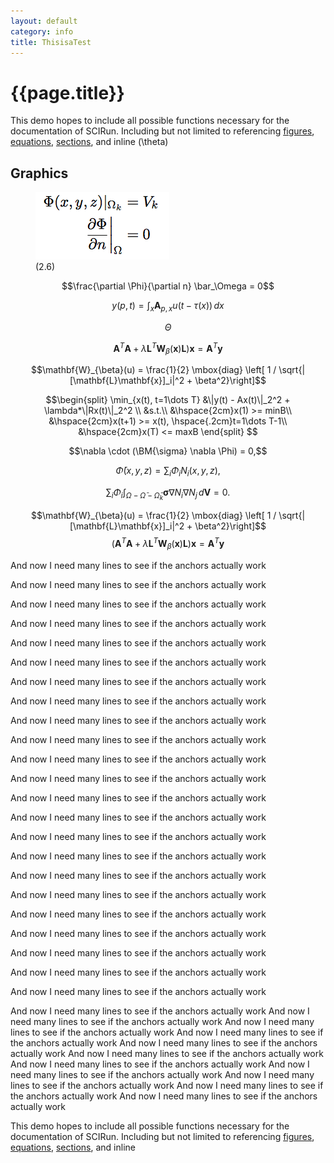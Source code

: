 ```yaml
---  
layout: default  
category: info  
title: ThisisaTest  
---
```

<script type="text/javascript" async
  src="https://cdn.mathjax.org/mathjax/latest/MathJax.js?config=TeX-AMS_CHTML">
</script>

{{page.title}}
==============

This demo hopes to include all possible functions necessary for the
documentation of SCIRun. Including but not limited to referencing
[figures](#readfield), [equations](#equation), [sections](#graphics),
and inline \(\theta\)

Graphics
--------

<figure id="readfield">
<img src="BasicTutorial_figures/Equation2.6.png" title="not relavent">
<figcaption>
(2.6)
</figcaption>
</figure>
<a name="equation"></a>

$$\frac{\partial \Phi}{\partial n} \bar_\Omega = 0$$

<a name="equation"></a>

$$y(p,t) = \int_{x} \mathbf{A}_{p,x}u(t-\tau(x))\,dx$$

$$\Theta$$

$$\mathbf{A}^T\mathbf{A}+\lambda
\mathbf{L}^T\mathbf{W}_{\beta}(\mathbf{x})\mathbf{L}) \mathbf{x} =
\mathbf{A}^T\mathbf{y}$$

$$\mathbf{W}_{\beta}(u) = \frac{1}{2} \mbox{diag} \left[ 1 / \sqrt{|[\mathbf{L}\mathbf{x}]_i|^2 + \beta^2}\right]$$

$$\begin{split}
                \min_{x(t), t=1\dots T} &\|y(t) - Ax(t)\|_2^2 + \lambda*\|Rx(t)\|_2^2 \\
                &s.t.\\
                &\hspace{2cm}x(1) >= minB\\
        &\hspace{2cm}x(t+1) >= x(t), \hspace{.2cm}t=1\dots T-1\\
        &\hspace{2cm}x(T) <= maxB
\end{split}
$$

$$\nabla \cdot (\BM{\sigma} \nabla \Phi) = 0,$$

$$ \bar{\Phi}(x,y,z) = \sum_i \Phi_i
N_i(x,y,z), $$

$$\sum_i \Phi_i \int_{\Omega - \bar{\Omega} -
\bar{\Omega}_k} \mathbf{\sigma} \nabla N_i \nabla N_j \, d\mathbf{V} = 0. $$

$$\mathbf{W}_{\beta}(u) = \frac{1}{2} \mbox{diag} \left[ 1 / \sqrt{|[\mathbf{L}\mathbf{x}]_i|^2 + \beta^2}\right]$$
$$(\mathbf{A}^T\mathbf{A}+\lambda
\mathbf{L}^T\mathbf{W}_{\beta}(\mathbf{x})\mathbf{L}) \mathbf{x} =
\mathbf{A}^T\mathbf{y}
$$

And now I need many lines to see if the anchors actually work

And now I need many lines to see if the anchors actually work

And now I need many lines to see if the anchors actually work

And now I need many lines to see if the anchors actually work

And now I need many lines to see if the anchors actually work

And now I need many lines to see if the anchors actually work

And now I need many lines to see if the anchors actually work

And now I need many lines to see if the anchors actually work

And now I need many lines to see if the anchors actually work

And now I need many lines to see if the anchors actually work

And now I need many lines to see if the anchors actually work

And now I need many lines to see if the anchors actually work

And now I need many lines to see if the anchors actually work

And now I need many lines to see if the anchors actually work

And now I need many lines to see if the anchors actually work

And now I need many lines to see if the anchors actually work

And now I need many lines to see if the anchors actually work

And now I need many lines to see if the anchors actually work

And now I need many lines to see if the anchors actually work

And now I need many lines to see if the anchors actually work

And now I need many lines to see if the anchors actually work

And now I need many lines to see if the anchors actually work

And now I need many lines to see if the anchors actually work

And now I need many lines to see if the anchors actually work And now I
need many lines to see if the anchors actually work And now I need many
lines to see if the anchors actually work And now I need many lines to
see if the anchors actually work And now I need many lines to see if the
anchors actually work And now I need many lines to see if the anchors
actually work And now I need many lines to see if the anchors actually
work And now I need many lines to see if the anchors actually work And
now I need many lines to see if the anchors actually work And now I need
many lines to see if the anchors actually work And now I need many lines
to see if the anchors actually work

This demo hopes to include all possible functions necessary for the
documentation of SCIRun. Including but not limited to referencing
[figures](#readfield), [equations](#equation), [sections](#graphics),
and inline
